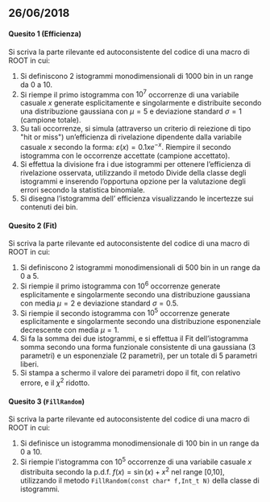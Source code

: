 ## 26/06/2018

#### Quesito 1 (Efficienza)

Si scriva la parte rilevante ed autoconsistente del codice di una macro di ROOT in cui:

1. Si definiscono 2 istogrammi monodimensionali di 1000 bin in un range da 0 a 10.
2. Si riempe il primo istogramma con $10^7$ occorrenze di una variabile casuale $x$ generate esplicitamente e singolarmente e distribuite secondo una distribuzione gaussiana con $\mu=5$ e deviazione standard $\sigma=1$ (campione totale).
3. Su tali occorrenze, si simula (attraverso un criterio di reiezione di tipo "hit or miss") un’efficienza di rivelazione dipendente dalla variabile casuale $x$ secondo la forma: $\varepsilon(x)=0.1xe^{-x}$. Riempire il secondo istogramma con le occorrenze accettate (campione accettato).
4. Si effettua la divisione fra i due istogrammi per ottenere l’efficienza di rivelazione osservata, utilizzando il metodo Divide della classe degli istogrammi e inserendo l’opportuna opzione per la valutazione degli errori secondo la statistica binomiale.
5. Si disegna l’istogramma dell’ efficienza visualizzando le incertezze sui contenuti dei bin.

#### Quesito 2 (Fit)

Si scriva la parte rilevante ed autoconsistente del codice di una macro di ROOT in cui:

1. Si definiscono 2 istogrammi monodimensionali di 500 bin in un range da 0 a 5.
2. Si riempie il primo istogramma con $10^6$ occorrenze generate esplicitamente e singolarmente secondo una distribuzione gaussiana con media $\mu=2$ e deviazione standard $\sigma=0.5$.
3. Si riempie il secondo istogramma con $10^5$ occorrenze generate esplicitamente e singolarmente secondo una distribuzione esponenziale decrescente con media $\mu=1$.
4. Si fa la somma dei due istogrammi, e si effettua il Fit dell’istogramma somma secondo una forma funzionale consistente di una gaussiana (3 parametri) e un esponenziale (2 parametri), per un totale di 5 parametri liberi.
5. Si stampa a schermo il valore dei parametri dopo il fit, con relativo errore, e il $\chi^2$ ridotto.

#### Quesito 3 (`FillRandom`)

Si scriva la parte rilevante ed autoconsistente del codice di una macro di ROOT in cui:

1. Si definisce un istogramma monodimensionale di 100 bin in un range da 0 a 10.
2. Si riempie l'istogramma con $10^5$ occorrenze di una variabile casuale $x$ distribuita secondo la p.d.f. $f(x)=\sin(x)+x^2$ nel range [0,10], utilizzando il metodo `FillRandom(const char* f,Int_t N)` della classe di istogrammi.
